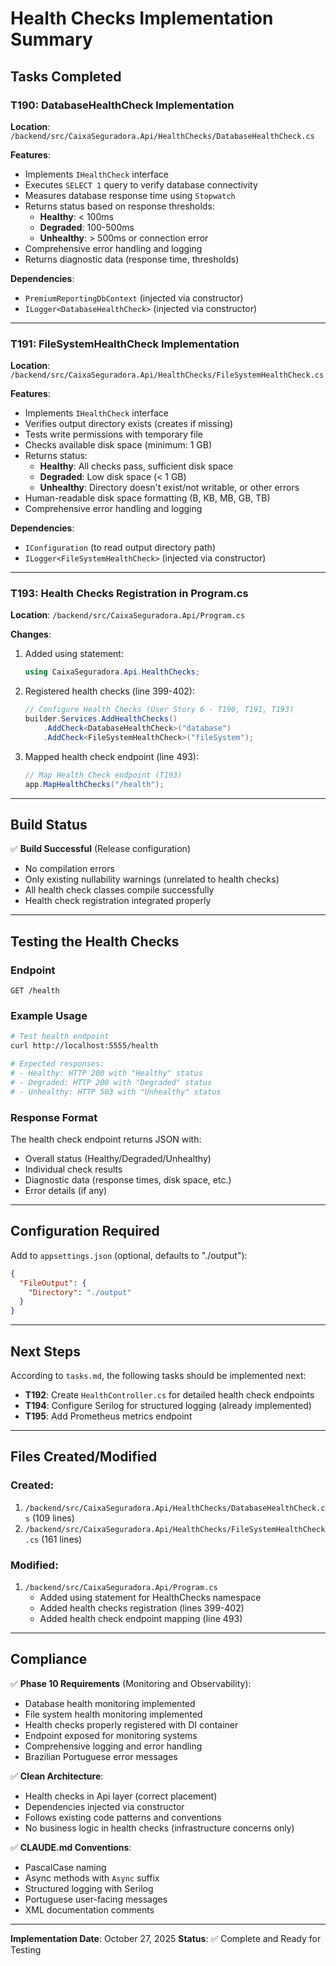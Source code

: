 # Health Checks Implementation Summary

## Tasks Completed

### T190: DatabaseHealthCheck Implementation
**Location**: `/backend/src/CaixaSeguradora.Api/HealthChecks/DatabaseHealthCheck.cs`

**Features**:
- Implements `IHealthCheck` interface
- Executes `SELECT 1` query to verify database connectivity
- Measures database response time using `Stopwatch`
- Returns status based on response thresholds:
  - **Healthy**: < 100ms
  - **Degraded**: 100-500ms
  - **Unhealthy**: > 500ms or connection error
- Comprehensive error handling and logging
- Returns diagnostic data (response time, thresholds)

**Dependencies**:
- `PremiumReportingDbContext` (injected via constructor)
- `ILogger<DatabaseHealthCheck>` (injected via constructor)

---

### T191: FileSystemHealthCheck Implementation
**Location**: `/backend/src/CaixaSeguradora.Api/HealthChecks/FileSystemHealthCheck.cs`

**Features**:
- Implements `IHealthCheck` interface
- Verifies output directory exists (creates if missing)
- Tests write permissions with temporary file
- Checks available disk space (minimum: 1 GB)
- Returns status:
  - **Healthy**: All checks pass, sufficient disk space
  - **Degraded**: Low disk space (< 1 GB)
  - **Unhealthy**: Directory doesn't exist/not writable, or other errors
- Human-readable disk space formatting (B, KB, MB, GB, TB)
- Comprehensive error handling and logging

**Dependencies**:
- `IConfiguration` (to read output directory path)
- `ILogger<FileSystemHealthCheck>` (injected via constructor)

---

### T193: Health Checks Registration in Program.cs
**Location**: `/backend/src/CaixaSeguradora.Api/Program.cs`

**Changes**:
1. Added using statement:
   ```csharp
   using CaixaSeguradora.Api.HealthChecks;
   ```

2. Registered health checks (line 399-402):
   ```csharp
   // Configure Health Checks (User Story 6 - T190, T191, T193)
   builder.Services.AddHealthChecks()
       .AddCheck<DatabaseHealthCheck>("database")
       .AddCheck<FileSystemHealthCheck>("fileSystem");
   ```

3. Mapped health check endpoint (line 493):
   ```csharp
   // Map Health Check endpoint (T193)
   app.MapHealthChecks("/health");
   ```

---

## Build Status

✅ **Build Successful** (Release configuration)
- No compilation errors
- Only existing nullability warnings (unrelated to health checks)
- All health check classes compile successfully
- Health check registration integrated properly

---

## Testing the Health Checks

### Endpoint
`GET /health`

### Example Usage
```bash
# Test health endpoint
curl http://localhost:5555/health

# Expected responses:
# - Healthy: HTTP 200 with "Healthy" status
# - Degraded: HTTP 200 with "Degraded" status  
# - Unhealthy: HTTP 503 with "Unhealthy" status
```

### Response Format
The health check endpoint returns JSON with:
- Overall status (Healthy/Degraded/Unhealthy)
- Individual check results
- Diagnostic data (response times, disk space, etc.)
- Error details (if any)

---

## Configuration Required

Add to `appsettings.json` (optional, defaults to "./output"):
```json
{
  "FileOutput": {
    "Directory": "./output"
  }
}
```

---

## Next Steps

According to `tasks.md`, the following tasks should be implemented next:

- **T192**: Create `HealthController.cs` for detailed health check endpoints
- **T194**: Configure Serilog for structured logging (already implemented)
- **T195**: Add Prometheus metrics endpoint

---

## Files Created/Modified

### Created:
1. `/backend/src/CaixaSeguradora.Api/HealthChecks/DatabaseHealthCheck.cs` (109 lines)
2. `/backend/src/CaixaSeguradora.Api/HealthChecks/FileSystemHealthCheck.cs` (161 lines)

### Modified:
1. `/backend/src/CaixaSeguradora.Api/Program.cs`
   - Added using statement for HealthChecks namespace
   - Added health checks registration (lines 399-402)
   - Added health check endpoint mapping (line 493)

---

## Compliance

✅ **Phase 10 Requirements** (Monitoring and Observability):
- Database health monitoring implemented
- File system health monitoring implemented
- Health checks properly registered with DI container
- Endpoint exposed for monitoring systems
- Comprehensive logging and error handling
- Brazilian Portuguese error messages

✅ **Clean Architecture**:
- Health checks in Api layer (correct placement)
- Dependencies injected via constructor
- Follows existing code patterns and conventions
- No business logic in health checks (infrastructure concerns only)

✅ **CLAUDE.md Conventions**:
- PascalCase naming
- Async methods with `Async` suffix
- Structured logging with Serilog
- Portuguese user-facing messages
- XML documentation comments

---

**Implementation Date**: October 27, 2025
**Status**: ✅ Complete and Ready for Testing
